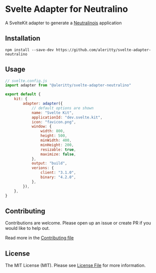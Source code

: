 # Svelte Adapter for Neutralino

A SvelteKit adapter to generate a [Neutralinojs](https://neutralino.js.org/) application

## Installation

```
npm install --save-dev https://github.com/aleritty/svelte-adapter-neutralino
```

## Usage

```javascript
// svelte.config.js
import adapter from "@aleritty/svelte-adapter-neutralino"

export default {
    kit: {
        adapter: adapter({
            // default options are shown
            name: "Svelte Kit",
            applicationId: "dev.svelte.kit",
            icon: "favicon.png",
            window: {
                width: 800,
                height: 500,
                minWidth: 400,
                minHeight: 200,
                resizable: true,
                maximize: false,
            },
            output: "build",
            verions: {
                client: "3.1.0",
                binary: "4.2.0",
            },
        }),
    },
}
```

## Contributing

Contributions are welcome. Please open up an issue or create PR if you would like to help out.

Read more in the [Contributing file](CONTRIBUTING.md)

## License

The MIT License (MIT). Please see [License File](LICENSE.md) for more information.
